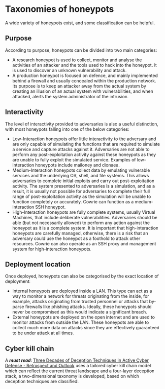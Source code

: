 # Taxonomies of honeypots

A wide variety of honeypots exist, and some classification can be helpful.

## Purpose

According to purpose, honeypots can be divided into two main categories:

* A research honeypot is used to collect, monitor and analyse the activities of an attacker and the tools used to hack into the honeypot. It is used to discover an unknown vulnerability and attack.
* A production honeypot is focused on defence, and mainly implemented behind a firewall and usually concealed within the production network. Its purpose is to keep an attacker away from the actual system by creating an illusion of an actual system with vulnerabilities, and when attacked, alerts the system administrator of the intrusion.

## Interactivity

The level of interactivity provided to adversaries is also a useful distinction, with most honeypots falling into one of the below categories:

* Low-Interaction honeypots offer little interactivity to the adversary and are only capable of simulating the functions that are required to simulate a service and capture attacks against it. Adversaries are not able to perform any post-exploitation activity against these honeypots as they are unable to fully exploit the simulated service. Examples of low-interaction honeypots include mailoney and dionaea.
* Medium-Interaction honeypots collect data by emulating vulnerable services and the underlying OS, shell, and file systems. This allows adversaries to complete initial exploits and carry out post-exploitation activity. The system presented to adversaries is a simulation, and as a result, it is usually not possible for adversaries to complete their full range of post-exploitation activity as the simulation will be unable to function completely or accurately. Cowrie can function as a medium-interaction SSH honeypot.
* High-Interaction honeypots are fully complete systems, usually Virtual Machines, that include deliberate vulnerabilities. Adversaries should be able (but not necessarily allowed) to perform any action against the honeypot as it is a complete system. It is important that high-interaction honeypots are carefully managed, otherwise, there is a risk that an adversary could use the honeypot as a foothold to attack other resources. Cowrie can also operate as an SSH proxy and management system for high-interaction honeypots.

## Deployment location

Once deployed, honeypots can also be categorised by the exact location of deployment:

* Internal honeypots are deployed inside a LAN. This type can act as a way to monitor a network for threats originating from the inside, for example, attacks originating from trusted personnel or attacks that by-parse firewalls like phishing attacks. Ideally, these honeypots should never be compromised as this would indicate a significant breach.
* External honeypots are deployed on the open internet and are used to monitor attacks from outside the LAN. These honeypots are able to collect much more data on attacks since they are effectively guaranteed to be under attack at all times.

## Cyber kill chain

A ***must read***: [Three Decades of Deception Techniques in Active Cyber Defense - Retrospect and Outlook](https://arxiv.org/pdf/2104.03594.pdf) uses a tailored cyber kill chain model which can reflect the current threat landscape and a four-layer deception stack, a two-dimensional taxonomy is developed, based on which deception techniques are classified.
